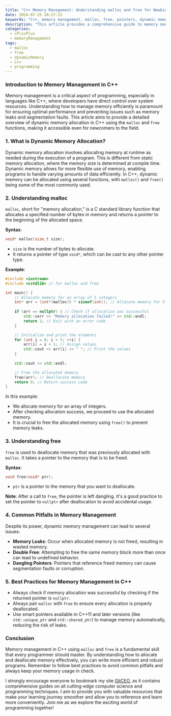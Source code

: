 ```yaml
---
title: "C++ Memory Management: Understanding malloc and free for Newbies"
date: 2024-07-25 20:27:12
keywords: "C++, memory management, malloc, free, pointers, dynamic memory allocation, programming tutorial"
description: "This article provides a comprehensive guide to memory management in C++, focusing on the use of malloc and free for dynamic memory allocation. Whether you are a newbie or looking to solidify your understanding, this tutorial will walk you through the process step-by-step. We will cover the fundamentals of dynamic memory, the importance of proper allocation and deallocation, and practical code examples to illustrate these concepts clearly. By the end of this article, you will have a solid understanding of how to effectively manage memory in your C++ programs and avoid common pitfalls. Let's dive in and unravel the world of dynamic memory management!"
categories:
  - cPlusPlus
  - memoryManagement
tags:
  - malloc
  - free
  - dynamicMemory
  - C++
  - programming
---
```


### Introduction to Memory Management in C++

Memory management is a critical aspect of programming, especially in languages like C++, where developers have direct control over system resources. Understanding how to manage memory efficiently is paramount for ensuring optimal performance and preventing issues such as memory leaks and segmentation faults. This article aims to provide a detailed overview of dynamic memory allocation in C++ using the `malloc` and `free` functions, making it accessible even for newcomers to the field. 

<!-- more -->

### 1. What is Dynamic Memory Allocation?

Dynamic memory allocation involves allocating memory at runtime as needed during the execution of a program. This is different from static memory allocation, where the memory size is determined at compile time. Dynamic memory allows for more flexible use of memory, enabling programs to handle varying amounts of data efficiently. In C++, dynamic memory can be allocated using several functions, with `malloc()` and `free()` being some of the most commonly used.

### 2. Understanding malloc

`malloc`, short for "memory allocation," is a C standard library function that allocates a specified number of bytes in memory and returns a pointer to the beginning of the allocated space. 

**Syntax**:
```cpp
void* malloc(size_t size);
```
- `size` is the number of bytes to allocate.
- It returns a pointer of type `void*`, which can be cast to any other pointer type.

**Example**:
```cpp
#include <iostream>
#include <cstdlib> // for malloc and free

int main() {
    // Allocate memory for an array of 5 integers
    int* arr = (int*)malloc(5 * sizeof(int)); // Allocate memory for 5 integers
    
    if (arr == nullptr) { // Check if allocation was successful
        std::cerr << "Memory allocation failed!" << std::endl;
        return 1; // Exit with an error code
    }

    // Initialize and print the elements
    for (int i = 0; i < 5; ++i) {
        arr[i] = i + 1; // Assign values
        std::cout << arr[i] << " "; // Print the values
    }
    
    std::cout << std::endl;

    // Free the allocated memory
    free(arr); // Deallocate memory
    return 0; // Return success code
}
```
In this example:
- We allocate memory for an array of integers.
- After checking allocation success, we proceed to use the allocated memory.
- It is crucial to free the allocated memory using `free()` to prevent memory leaks.

### 3. Understanding free

`free` is used to deallocate memory that was previously allocated with `malloc`. It takes a pointer to the memory that is to be freed.

**Syntax**:
```cpp
void free(void* ptr);
```
- `ptr` is a pointer to the memory that you want to deallocate.

**Note**: After a call to `free`, the pointer is left dangling. It's a good practice to set the pointer to `nullptr` after deallocation to avoid accidental usage.

### 4. Common Pitfalls in Memory Management

Despite its power, dynamic memory management can lead to several issues:

- **Memory Leaks**: Occur when allocated memory is not freed, resulting in wasted memory.
- **Double Free**: Attempting to free the same memory block more than once can lead to undefined behavior.
- **Dangling Pointers**: Pointers that reference freed memory can cause segmentation faults or corruption.

### 5. Best Practices for Memory Management in C++

- Always check if memory allocation was successful by checking if the returned pointer is `nullptr`.
- Always pair `malloc` with `free` to ensure every allocation is properly deallocated.
- Use smart pointers available in C++11 and later versions (like `std::unique_ptr` and `std::shared_ptr`) to manage memory automatically, reducing the risk of leaks.

### Conclusion

Memory management in C++ using `malloc` and `free` is a fundamental skill that every programmer should master. By understanding how to allocate and deallocate memory effectively, you can write more efficient and robust programs. Remember to follow best practices to avoid common pitfalls and always keep your memory usage in check.

I strongly encourage everyone to bookmark my site [GitCEO](https://gitceo.com), as it contains comprehensive guides on all cutting-edge computer science and programming techniques. I aim to provide you with valuable resources that make your learning journey smoother and allow you to reference and learn more conveniently. Join me as we explore the exciting world of programming together!